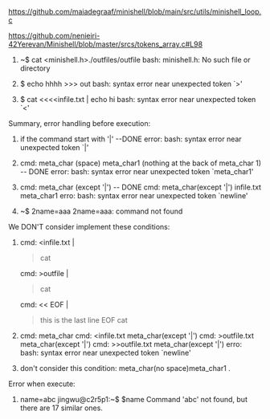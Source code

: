 https://github.com/maiadegraaf/minishell/blob/main/src/utils/minishell_loop.c

https://github.com/nenieiri-42Yerevan/Minishell/blob/master/srcs/tokens_array.c#L98

1. ~$ cat <minishell.h>./outfiles/outfile
	bash: minishell.h: No such file or directory


3. $ echo hhhh >>> out
	bash: syntax error near unexpected token `>'

4. $ cat <<<<infile.txt | echo hi
	bash: syntax error near unexpected token `<'



Summary, error handling before execution:

1. if the command start with '|'								--DONE
	error: bash: syntax error near unexpected token `|'

2. cmd: meta_char (space) meta_char1 (nothing at the back of meta_char 1) -- DONE
	error: bash: syntax error near unexpected token `meta_char1'

4.	cmd: meta_char (except '|')										-- DONE
	cmd: meta_char(except '|') infile.txt meta_char1
	erro: bash: syntax error near unexpected token `newline'


5. ~$ 2name=aaa
2name=aaa: command not found





We DON'T consider implement these conditions:
1.	cmd: <infile.txt |
	> cat

	cmd: >outfile |
	> cat

	cmd: << EOF |
	> this
	> is the last line
	> EOF
	> cat

2. 	cmd: meta_char
	cmd: <infile.txt meta_char(except '|')
	cmd: >outfile.txt meta_char(except '|')
	cmd: >>outfile.txt meta_char(except '|')
	erro: bash: syntax error near unexpected token `newline'

3. don't consider this condition: meta_char(no space)meta_char1 .


Error when execute:

1. name=abc
jingwu@c2r5p1:~$ $name
Command 'abc' not found, but there are 17 similar ones.

